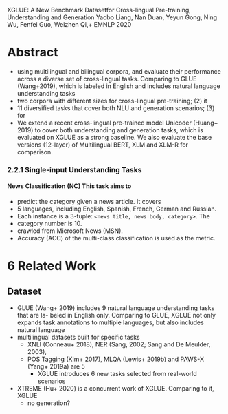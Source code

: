 XGLUE: A New Benchmark Datasetfor Cross-lingual Pre-training, Understanding and Generation 
Yaobo Liang, Nan Duan, Yeyun Gong, Ning Wu, Fenfei Guo, Weizhen Qi,+
EMNLP 2020

# Abstract

* using multilingual and bilingual corpora, and evaluate their performance
  across a diverse set of cross-lingual tasks.  Comparing to GLUE (Wang+2019),
  which is labeled in English and includes natural language understanding tasks
* two corpora with different sizes for cross-lingual pre-training; (2) it
* 11 diversified tasks that cover both NLU and generation scenarios; (3) for
* We extend a recent cross-lingual pre-trained model Unicoder (Huang+ 2019) to
  cover both understanding and generation tasks, which is evaluated on XGLUE as
  a strong baseline. We also evaluate the base versions (12-layer) of
  Multilingual BERT, XLM and XLM-R for comparison.

### 2.2.1 Single-input Understanding Tasks

#### News Classification (NC) This task aims to 

* predict the category given a news article. It covers 
* 5 languages, including English, Spanish, French, German and Russian. 
* Each instance is a 3-tuple: `<news title, news body, category>`. The 
* category number is 10. 
* crawled from Microsoft News (MSN).  
* Accuracy (ACC) of the multi-class classification is used as the metric.

# 6 Related Work

## Dataset 

* GLUE (Wang+ 2019) includes 9 natural language understanding tasks that are la-
  beled in English only. Comparing to GLUE, XGLUE not only expands task
  annotations to multiple languages, but also includes natural language
* multilingual datasets built for specific tasks
  * XNLI (Conneau+ 2018), NER (Sang, 2002; Sang and De Meulder, 2003), 
  * POS Tagging (Kim+ 2017), MLQA (Lewis+ 2019b) and PAWS-X (Yang+ 2019a) are 5
    * XGLUE introduces 6 new tasks selected from real-world scenarios
* XTREME (Hu+ 2020) is a concurrent work of XGLUE. Comparing to it, XGLUE
  * no generation?
